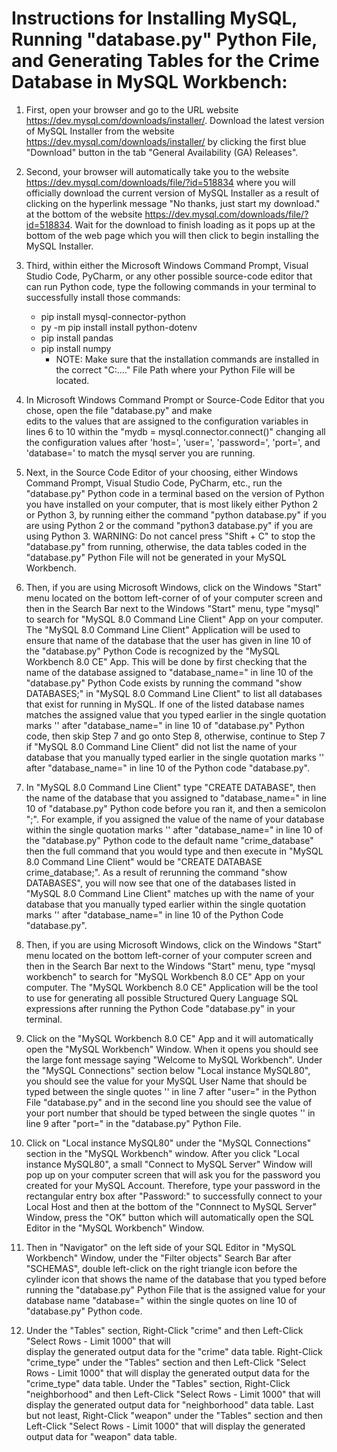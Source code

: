 # Instructions for Installing MySQL, Running "database.py" Python File, and Generating Tables for the Crime Database in MySQL Workbench:

1. First, open your browser and go to the URL website https://dev.mysql.com/downloads/installer/. Download the
   latest version of MySQL Installer from the website https://dev.mysql.com/downloads/installer/ by clicking the first blue "Download" button in the tab "General Availability (GA) Releases".
   
2. Second, your browser will automatically take you to the website https://dev.mysql.com/downloads/file/?id=518834 
   where you will officially download the current version of MySQL Installer as a result of clicking on the hyperlink message "No thanks, just start my download." at the bottom of the website https://dev.mysql.com/downloads/file/?id=518834. Wait for the download to finish loading as it pops up at the bottom of the web page which you will then click to begin installing the MySQL Installer.   

3. Third, within either the Microsoft Windows Command Prompt, Visual Studio Code, PyCharm, or any other possible
   source-code editor that can run Python code, type the following commands in your terminal to successfully install those commands:
   * pip install mysql-connector-python
   * py -m pip install install python-dotenv
   * pip install pandas
   * pip install numpy
      - NOTE: Make sure that the installation commands are installed in the correct "C:\...." File Path where your  Python File will be located. 

4. In Microsoft Windows Command Prompt or Source-Code Editor that you chose, open the file "database.py" and make  
   edits to the values that are assigned to the configuration variables in lines 6 to 10 within the "mydb = mysql.connector.connect()" changing all the configuration values after 'host=', 'user=', 'password=', 'port=',         and 'database=' to match the mysql server you are running.

5. Next, in the Source Code Editor of your choosing, either Windows Command Prompt, Visual Studio Code, 
   PyCharm, etc., run the "database.py" Python code in a terminal based on the version of Python you have installed on your computer, that is most likely either Python 2 or Python 3, by running either the command "python database.py" if you are using Python 2 or the command "python3 database.py" if you are using Python 3. WARNING: Do not cancel press "Shift + C" to stop the "database.py" from running, otherwise, the data tables coded 
   in the "database.py" Python File will not be generated in your MySQL Workbench.

6. Then, if you are using Microsoft Windows, click on the Windows "Start" menu located on the bottom left-corner of
   of your computer screen and then in the Search Bar next to the Windows "Start" menu, type "mysql" to search    for "MySQL 8.0 Command Line Client" App on your computer. The "MySQL 8.0 Command Line Client" Application will be used to ensure that name of the database that the user has given in line 10 of the "database.py" Python    Code is recognized by the "MySQL Workbench 8.0 CE" App. This will be done by first checking that the name of the database assigned to "database_name=" in line 10 of the "database.py" Python Code exists by running the
   command "show DATABASES;" in "MySQL 8.0 Command Line Client" to list all databases that exist for running
   in MySQL. If one of the listed database names matches the assigned value that you typed earlier in the single quotation marks '' after "database_name=" in line 10 of "database.py" Python code, then skip Step 7 and go onto Step 8, otherwise, continue to Step 7 if "MySQL 8.0 Command Line Client" did not list the name of your database that you manually typed earlier in the single quotation marks '' after "database_name=" in line 10 of the Python code "database.py".

7. In "MySQL 8.0 Command Line Client" type "CREATE DATABASE", then the name of the database that you assigned
   to "database_name=" in line 10 of "database.py" Python code before you ran it, and then a semicolon ";". For example, if you assigned the value of the name of your database within the single quotation marks ''        after  "database_name=" in line 10 of the "database.py" Python code to the default name "crime_database" then the full command that you would type and then execute in "MySQL 8.0 Command Line Client" would be "CREATE DATABASE crime_database;". As a result of rerunning the command "show DATABASES", you will now see that one      of the databases listed in "MySQL 8.0 Command Line Client" matches up with the name of your database that you manually typed earlier within the single quotation marks '' after "database_name=" in line 10 of the Python
   Code "database.py". 

8. Then, if you are using Microsoft Windows, click on the Windows "Start" menu located on the bottom left-corner of
   your computer screen and then in the Search Bar next to the Windows "Start" menu, type "mysql workbench" to search for "MySQL Workbench 8.0 CE" App on your computer. The "MySQL Workbench 8.0 CE" Application will be the tool to use for generating all possible Structured Query Language SQL expressions after running the Python
   Code "database.py" in your terminal. 

9. Click on the "MySQL Workbench 8.0 CE" App and it will automatically open the "MySQL Workbench" Window. When it 
   opens you should see the large font message saying "Welcome to MySQL Workbench". Under the "MySQL Connections" section below "Local instance MySQL80", you should see the value for your MySQL User Name that should be typed between the single quotes '' in line 7 after "user=" in the Python File "database.py" and in the second line you should see the value of your port number that should be typed between the single quotes '' in line 9         after "port=" in the "database.py" Python File. 

10. Click on "Local instance MySQL80" under the "MySQL Connections" section in the "MySQL Workbench" 
    window. After you click "Local instance MySQL80", a small "Connect to MySQL Server" Window will pop up on your computer screen that will ask you for the password you created for your MySQL Account. Therefore, type your password in the rectangular entry box after "Password:" to successfully connect to your Local Host and then
    at the bottom of the "Connnect to MySQL Server" Window, press the "OK" button which will automatically open the SQL Editor in the "MySQL Workbench" Window.

11. Then in "Navigator" on the left side of your SQL Editor in "MySQL Workbench" Window, under the "Filter objects"
    Search Bar after "SCHEMAS", double left-click on the right triangle icon before the cylinder icon that     shows the name of the database that you typed before running the "database.py" Python File that is the assigned value for your database name "database=" within the single quotes on line 10 of "database.py" Python code. 

12. Under the "Tables" section, Right-Click "crime" and then Left-Click "Select Rows - Limit 1000" that will    
    display the generated output data for the "crime" data table. Right-Click "crime_type" under the "Tables" section and then Left-Click "Select Rows - Limit 1000" that will display the generated output data            for the "crime_type" data table. Under the "Tables" section, Right-Click "neighborhood" and                    then Left-Click "Select Rows - Limit 1000" that will display the generated output data for "neighborhood" data table. Last but not least, Right-Click "weapon" under the "Tables" section and then Left-Click "Select      Rows - Limit 1000" that will display the generated output data for "weapon" data table.
